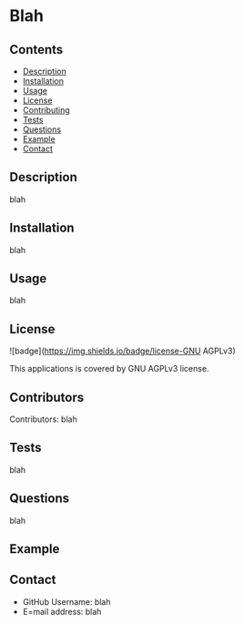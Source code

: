 
  # Blah

  ## Contents

  - [Description](#description)
  - [Installation](#installation)
  - [Usage](#usage)
  - [License](#license)
  - [Contributing](#contributing)
  - [Tests](#tests)
  - [Questions](#questions)
  - [Example](#example)
  - [Contact](#contact)

  ## Description

  blah

  ## Installation

  blah

  ## Usage

  blah


  ## License

  ![badge](https://img.shields.io/badge/license-GNU AGPLv3)

  This applications is covered by GNU AGPLv3 license.

  ## Contributors

  Contributors: blah

  ## Tests

  blah

  ## Questions

  blah

  ## Example

  ## Contact
  * GitHub Username: blah
  * E=mail address: blah

